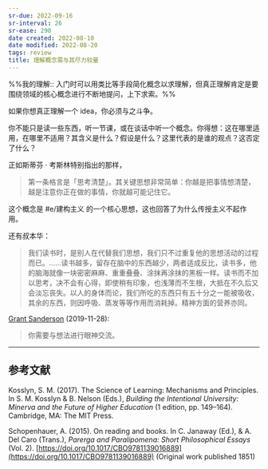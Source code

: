```yaml
---
sr-due: 2022-09-16
sr-interval: 26
sr-ease: 290
date created: 2022-08-10
date modified: 2022-08-20
tags: review
title: 理解概念需与其尽力较量
---
```


%%我的理解:: 入门时可以用类比等手段简化概念以求理解，但真正理解肯定是要围绕领域的核心概念进行不断地提问，上下求索。%%

如果你想真正理解一个 idea，你必须与之斗争。

你不能只是读一些东西，听一节课，或在谈话中听一个概念。你得想：这在哪里适用，在哪里不适用？其含义是什么？假设是什么？这里代表的是谁的观点？这否定了什么？

正如斯蒂芬 · 考斯林特别指出的那样，

> 第一条格言是「思考清楚」。其关键思想非常简单：你越是把事情想清楚，越是注意你正在做的事情，你就越可能记住它。

这个概念是 #e/建构主义 的一个核心思想，这也回答了为什么传授主义不起作用。

还有叔本华：

> 我们读书时，是别人在代替我们思想，我们只不过重复他的思想活动的过程而已。……读书越多，留存在脑中的东西越少，两者适成反比，读书多，他的脑海就像一块密密麻麻、重重叠叠、涂抹再涂抹的黑板一样。读书而不加以思考，决不会有心得，即使稍有印象，也浅薄而不生根，大抵在不久后又会淡忘丧失。以人的身体而论，我们所吃的东西只有五十分之一能被吸收，其余的东西，则因呼吸、蒸发等等作用而消耗掉。精神方面的营养亦同。

[Grant Sanderson](https://notes.andymatuschak.org/z85PiaMmkorcaUaKukXLyhR7bn7GhVeo22h8T) (2019-11-28):

> 你需要与想法进行眼神交流。

___

## 参考文献

Kosslyn, S. M. (2017). The Science of Learning: Mechanisms and Principles. In S. M. Kosslyn & B. Nelson (Eds.), _Building the Intentional University: Minerva and the Future of Higher Education_ (1 edition, pp. 149–164). Cambridge, MA: The MIT Press.

Schopenhauer, A. (2015). On reading and books. In C. Janaway (Ed.), & A. Del Caro (Trans.), _Parerga and Paralipomena: Short Philosophical Essays_ (Vol. 2). [https://doi.org/10.1017/CBO9781139016889](https://doi.org/10.1017/CBO9781139016889) (Original work published 1851)
